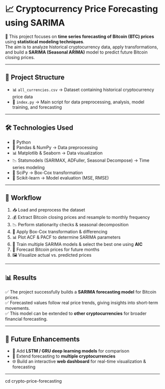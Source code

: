 # 📈 Cryptocurrency Price Forecasting using SARIMA  

🚀 This project focuses on **time series forecasting of Bitcoin (BTC) prices** using **statistical modeling techniques**.  
The aim is to analyze historical cryptocurrency data, apply transformations, and build a **SARIMA (Seasonal ARIMA)** model to predict future Bitcoin closing prices.  

---

## 📂 Project Structure  
- 📊 `all_currencies.csv` → Dataset containing historical cryptocurrency price data  
- 🐍 `index.py` → Main script for data preprocessing, analysis, model training, and forecasting  

---

## 🛠️ Technologies Used  
- 🐍 Python  
- 🧮 Pandas & NumPy → Data preprocessing  
- 📊 Matplotlib & Seaborn → Data visualization  
- 📉 Statsmodels (SARIMAX, ADFuller, Seasonal Decompose) → Time series modeling  
- 🔬 SciPy → Box-Cox transformation  
- 📏 Scikit-learn → Model evaluation (MSE, RMSE)  

---

## 🔎 Workflow  
1. 📥 Load and preprocess the dataset  
2. 💰 Extract Bitcoin closing prices and resample to monthly frequency  
3. 📉 Perform stationarity checks & seasonal decomposition  
4. 🔄 Apply Box-Cox transformation & differencing  
5. 📊 Plot ACF & PACF to determine SARIMA parameters  
6. 🤖 Train multiple SARIMA models & select the best one using **AIC**  
7. 🔮 Forecast Bitcoin prices for future months  
8. 🖼️ Visualize actual vs. predicted prices  

---

## 📊 Results  
✅ The project successfully builds a **SARIMA forecasting model** for Bitcoin prices.  
✅ Forecasted values follow real price trends, giving insights into short-term movements.  
✅ This model can be extended to **other cryptocurrencies** for broader financial forecasting.  

---

## 📌 Future Enhancements  
- 🤖 Add **LSTM / GRU deep learning models** for comparison  
- 💱 Extend forecasting to **multiple cryptocurrencies**  
- 🌐 Build an interactive **web dashboard** for real-time visualization & forecasting  

---


   cd crypto-price-forecasting
